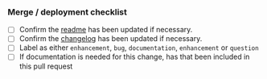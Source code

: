 ### Merge / deployment checklist

- [ ] Confirm the [readme](https://github.com/unknowIfGuestInDream/tlcsdm-common/blob/master/README.md) has been updated if necessary.
- [ ] Confirm the [changelog](https://github.com/unknowIfGuestInDream/tlcsdm-common/blob/master/CHANGELOG.md) has been updated if necessary.
- [ ] Label as either `enhancement`, `bug`, `documentation`, `enhancement` or `question`
- [ ] If documentation is needed for this change, has that been included in this pull request
